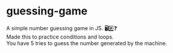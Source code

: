 # guessing-game
A simple number guessing game in JS. :desktop_computer::hash::question:<br>
Made this to practice conditions and loops.<br>
You have 5 tries to guess the number generated by the machine.
